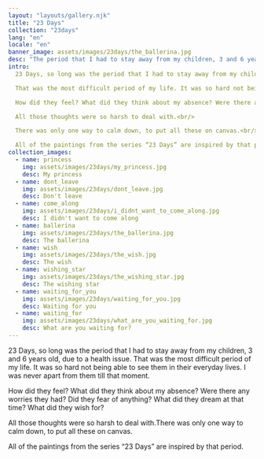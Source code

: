 ```yaml
---
layout: "layouts/gallery.njk"
title: "23 Days"
collection: "23days"
lang: "en"
locale: "en"
banner_image: assets/images/23days/the_ballerina.jpg
desc: "The period that I had to stay away from my children, 3 and 6 years old, due to a health issue."
intro:
  23 Days, so long was the period that I had to stay away from my children, 3 and 6 years old, due to a health issue.

  That was the most difficult period of my life. It was so hard not being able to see them in their everyday lives. I was never apart from them till that moment.<br/>

  How did they feel? What did they think about my absence? Were there any worries they had? Did they fear of anything? What did they dream at that time? What did they wish for?

  All those thoughts were so harsh to deal with.<br/>

  There was only one way to calm down, to put all these on canvas.<br/>

  All of the paintings from the series “23 Days” are inspired by that period.<br/>
collection_images:
  - name: princess
    img: assets/images/23days/my_princess.jpg
    desc: My princess
  - name: dont_leave
    img: assets/images/23days/dont_leave.jpg
    desc: Don't leave
  - name: come_along
    img: assets/images/23days/i_didnt_want_to_come_along.jpg
    desc: I didn't want to come along
  - name: ballerina
    img: assets/images/23days/the_ballerina.jpg
    desc: The ballerina
  - name: wish
    img: assets/images/23days/the_wish.jpg
    desc: The wish
  - name: wishing_star
    img: assets/images/23days/the_wishing_star.jpg
    desc: The wishing star
  - name: waiting_for_you
    img: assets/images/23days/waiting_for_you.jpg
    desc: Waiting for you
  - name: waiting_for
    img: assets/images/23days/what_are_you_waiting_for.jpg
    desc: What are you waiting for?
---
```


23 Days, so long was the period that I had to stay away from my children, 3 and 6 years old, due to a health issue.
That was the most difficult period of my life. It was so hard not being able to see them in their everyday lives. I was never apart from them till that moment.

How did they feel? What did they think about my absence? Were there any worries they had? Did they fear of anything? What did they dream at that time? What did they wish for?

All those thoughts were so harsh to deal with.There was only one way to calm down, to put all these on canvas.

All of the paintings from the series “23 Days” are inspired by that period.
